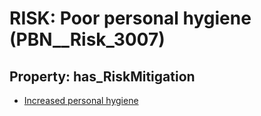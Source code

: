 # RISK: __Poor personal hygiene__ (PBN__Risk_3007)

## Property: has_RiskMitigation

* [Increased personal hygiene](PBN__Mitigation_1271)


